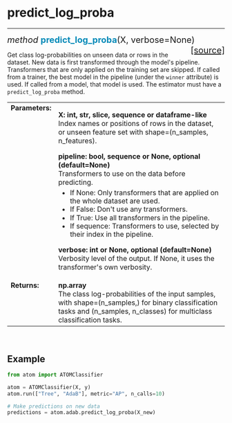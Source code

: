 # predict_log_proba
-------------------

<div style="font-size:20px">
<em>method</em> <strong style="color:#008AB8">predict_log_proba</strong>(X, verbose=None)
<span style="float:right">
<a href="https://github.com/tvdboom/ATOM/blob/master/atom/basepredictor.py#L232">[source]</a>
</span>
</div>

Get class log-probabilities on unseen data or rows in the dataset. New
data is first transformed through the model's pipeline. Transformers
that are only applied on the training set are skipped. If called from a
trainer, the best model in the pipeline (under the `winner` attribute)
is used. If called from a model, that model is used. The estimator must
have a `predict_log_proba` method.

<table style="font-size:16px">
<tr>
<td width="20%" class="td_title" style="vertical-align:top"><strong>Parameters:</strong></td>
<td width="80%" class="td_params">
<p>
<strong>X: int, str, slice, sequence or dataframe-like</strong><br>
Index names or positions of rows in the dataset, or unseen feature
set with shape=(n_samples, n_features).
</p>
<strong>pipeline: bool, sequence or None, optional (default=None)</strong><br>
Transformers to use on the data before predicting.
<ul style="line-height:1.2em;margin-top:5px">
<li>If None: Only transformers that are applied on the whole dataset are used.</li>
<li>If False: Don't use any transformers.</li>
<li>If True: Use all transformers in the pipeline.</li>
<li>If sequence: Transformers to use, selected by their index in the pipeline.</li>
</ul>
<p>
<strong>verbose: int or None, optional (default=None)</strong><br>
Verbosity level of the output. If None, it uses the transformer's own verbosity.
</p>
</td>
</tr>
<tr>
<td width="20%" class="td_title" style="vertical-align:top"><strong>Returns:</strong></td>
<td width="80%" class="td_params">
<strong>np.array</strong><br>
The class log-probabilities of the input samples, with shape=(n_samples,)
for binary classification tasks and (n_samples, n_classes) for multiclass
classification tasks.
</td>
</tr>
</table>
<br />



## Example

```python
from atom import ATOMClassifier

atom = ATOMClassifier(X, y)
atom.run(["Tree", "AdaB"], metric="AP", n_calls=10)

# Make predictions on new data
predictions = atom.adab.predict_log_proba(X_new)
```